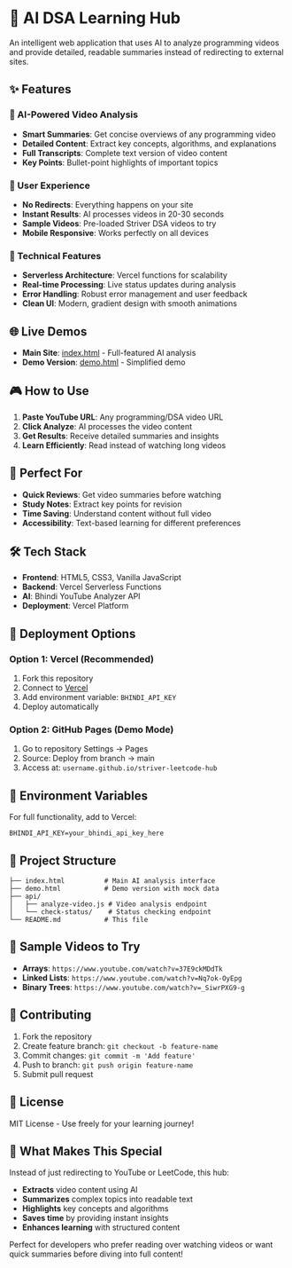 # 🤖 AI DSA Learning Hub

An intelligent web application that uses AI to analyze programming videos and provide detailed, readable summaries instead of redirecting to external sites.

## ✨ Features

### 🎯 AI-Powered Video Analysis
- **Smart Summaries**: Get concise overviews of any programming video
- **Detailed Content**: Extract key concepts, algorithms, and explanations
- **Full Transcripts**: Complete text version of video content
- **Key Points**: Bullet-point highlights of important topics

### 🚀 User Experience
- **No Redirects**: Everything happens on your site
- **Instant Results**: AI processes videos in 20-30 seconds
- **Sample Videos**: Pre-loaded Striver DSA videos to try
- **Mobile Responsive**: Works perfectly on all devices

### 🔧 Technical Features
- **Serverless Architecture**: Vercel functions for scalability
- **Real-time Processing**: Live status updates during analysis
- **Error Handling**: Robust error management and user feedback
- **Clean UI**: Modern, gradient design with smooth animations

## 🌐 Live Demos

- **Main Site**: [index.html](https://striver-leetcode-hub.vercel.app) - Full-featured AI analysis
- **Demo Version**: [demo.html](https://striver-leetcode-hub.vercel.app/demo.html) - Simplified demo

## 🎮 How to Use

1. **Paste YouTube URL**: Any programming/DSA video URL
2. **Click Analyze**: AI processes the video content
3. **Get Results**: Receive detailed summaries and insights
4. **Learn Efficiently**: Read instead of watching long videos

## 🎯 Perfect For

- **Quick Reviews**: Get video summaries before watching
- **Study Notes**: Extract key points for revision
- **Time Saving**: Understand content without full video
- **Accessibility**: Text-based learning for different preferences

## 🛠️ Tech Stack

- **Frontend**: HTML5, CSS3, Vanilla JavaScript
- **Backend**: Vercel Serverless Functions
- **AI**: Bhindi YouTube Analyzer API
- **Deployment**: Vercel Platform

## 🚀 Deployment Options

### Option 1: Vercel (Recommended)
1. Fork this repository
2. Connect to [Vercel](https://vercel.com)
3. Add environment variable: `BHINDI_API_KEY`
4. Deploy automatically

### Option 2: GitHub Pages (Demo Mode)
1. Go to repository Settings → Pages
2. Source: Deploy from branch → main
3. Access at: `username.github.io/striver-leetcode-hub`

## 🔑 Environment Variables

For full functionality, add to Vercel:
```
BHINDI_API_KEY=your_bhindi_api_key_here
```

## 📁 Project Structure

```
├── index.html          # Main AI analysis interface
├── demo.html           # Demo version with mock data
├── api/
│   ├── analyze-video.js # Video analysis endpoint
│   └── check-status/    # Status checking endpoint
└── README.md           # This file
```

## 🎯 Sample Videos to Try

- **Arrays**: `https://www.youtube.com/watch?v=37E9ckMDdTk`
- **Linked Lists**: `https://www.youtube.com/watch?v=Nq7ok-OyEpg`
- **Binary Trees**: `https://www.youtube.com/watch?v=_SiwrPXG9-g`

## 🤝 Contributing

1. Fork the repository
2. Create feature branch: `git checkout -b feature-name`
3. Commit changes: `git commit -m 'Add feature'`
4. Push to branch: `git push origin feature-name`
5. Submit pull request

## 📝 License

MIT License - Use freely for your learning journey!

## 🎉 What Makes This Special

Instead of just redirecting to YouTube or LeetCode, this hub:
- **Extracts** video content using AI
- **Summarizes** complex topics into readable text
- **Highlights** key concepts and algorithms
- **Saves time** by providing instant insights
- **Enhances learning** with structured content

Perfect for developers who prefer reading over watching videos or want quick summaries before diving into full content!